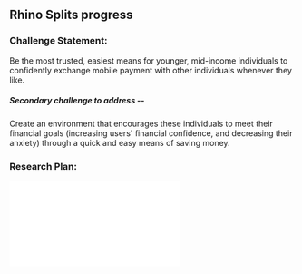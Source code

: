 ## Rhino Splits progress

### Challenge Statement:
Be the most trusted, easiest means for younger, mid-income individuals to confidently exchange mobile payment with other individuals whenever they like.
 
##### Secondary challenge to address -- 
Create an environment that encourages these individuals to meet their financial goals (increasing users' financial confidence, and decreasing their anxiety) through a quick and easy means of saving money.

### Research Plan:
![Research Plan PDF](rhino-splits-research-plan.pdf)
